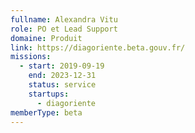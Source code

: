 ```yaml
---
fullname: Alexandra Vitu
role: PO et Lead Support
domaine: Produit
link: https://diagoriente.beta.gouv.fr/
missions:
  - start: 2019-09-19
    end: 2023-12-31
    status: service
    startups:
      - diagoriente
memberType: beta
---
```

